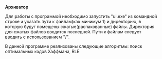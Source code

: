**Архиватор**

Для работы с программой необходимо запустить "ui.exe" из командной строке и указать пути к файлам(как минимум 1) и директорию, в которую будут помещены сжатые(распакованные) файлы. Директория для сжатых файлов вводится последней. 
Пути к файлам следует вводить с использованием "/".

В данной программе реализованы следующие алгоритмы: поиск оптимальных кодов Хаффмана, RLE